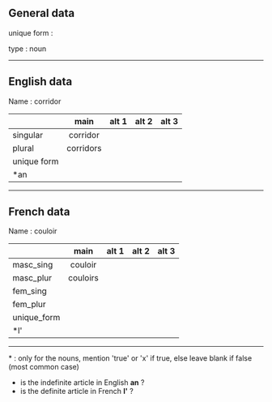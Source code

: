 ## General data

unique form :

type : noun

---

## English data

Name : corridor

|             |   main    | alt 1 | alt 2 | alt 3 |
| :---------- | :-------: | :---: | :---: | ----- |
| singular    | corridor  |       |       |       |
| plural      | corridors |       |       |       |
| unique form |           |       |       |       |
| \*an        |           |       |       |       |

---

## French data

Name : couloir

|             |   main   | alt 1 | alt 2 | alt 3 |
| :---------- | :------: | :---: | :---: | :---: |
| masc_sing   | couloir  |       |       |       |
| masc_plur   | couloirs |       |       |       |
| fem_sing    |          |       |       |       |
| fem_plur    |          |       |       |       |
| unique_form |          |       |       |       |
| \*l'        |          |       |       |       |

---

\* : only for the nouns, mention 'true' or 'x' if true, else leave blank if false (most common case)

- is the indefinite article in English **an** ?
- is the definite article in French **l'** ?
